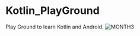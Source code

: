 # Kotlin_PlayGround
Play Ground to learn Kotlin and Android.
![MONTH3](https://user-images.githubusercontent.com/76825689/170250044-3b89dd71-6e2a-4209-8fa4-bcea5a35ed22.png)
